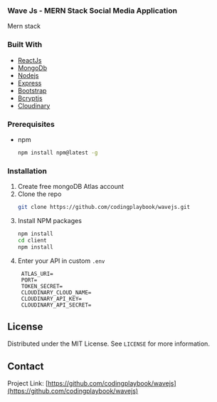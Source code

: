 ### Wave Js - MERN Stack Social Media Application
Mern stack 

### Built With

* [ReactJs](https://reactjs.org/)
* [MongoDb](https://www.mongodb.com/)
* [Nodejs](https://nodejs.org/)
* [Express](https://www.express.com/)
* [Bootstrap](https://getbootstrap.com)
* [Bcryptjs](https://github.com/dcodeIO/bcrypt.js#readme)
* [Cloudinary](https://cloudinary.com/)

### Prerequisites

* npm
  ```sh
  npm install npm@latest -g
  ```

### Installation

1. Create free mongoDB Atlas account
2. Clone the repo
   ```sh
   git clone https://github.com/codingplaybook/wavejs.git
   ```
3. Install NPM packages
   ```sh
   npm install
   cd client 
   npm install
   ```
4. Enter your API in custom `.env`
   ```JS
    ATLAS_URI=
    PORT=
    TOKEN_SECRET=
    CLOUDINARY_CLOUD_NAME=
    CLOUDINARY_API_KEY=
    CLOUDINARY_API_SECRET=
   ```



<!-- LICENSE -->
## License

Distributed under the MIT License. See `LICENSE` for more information.



<!-- CONTACT -->
## Contact

Project Link: [https://github.com/codingplaybook/wavejs](https://github.com/codingplaybook/wavejs)